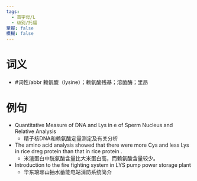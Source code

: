 ```yaml
---
tags:
  - 首字母/L
  - 级别/托福
掌握: false
模糊: false
---
```

# 词义
- #词性/abbr  赖氨酸（lysine）；赖氨酸残基；溶菌酶；里昂
# 例句
- Quantitative Measure of DNA and Lys in e of Sperm Nucleus and Relative Analysis
	- 精子核DNA和赖氨酸定量测定及有关分析
- The amino acid analysis showed that there were more Cys and less Lys in rice dreg protein than that in rice protein .
	- 米渣蛋白中胱氨酸含量比大米蛋白高，而赖氨酸含量较少。
- Introduction to the fire fighting system in LYS pump power storage plant
	- 华东琅琊山抽水蓄能电站消防系统简介
